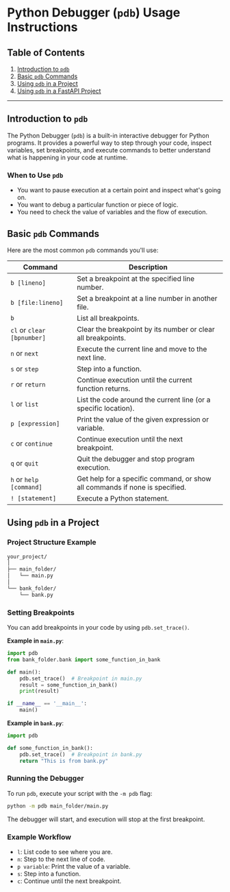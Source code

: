 
# Python Debugger (`pdb`) Usage Instructions

## Table of Contents
1. [Introduction to `pdb`](#introduction-to-pdb)
2. [Basic `pdb` Commands](#basic-pdb-commands)
3. [Using `pdb` in a Project](#using-pdb-in-a-project)
4. [Using `pdb` in a FastAPI Project](#using-pdb-in-a-fastapi-project)

---

## Introduction to `pdb`

The Python Debugger (`pdb`) is a built-in interactive debugger for Python programs. It provides a powerful way to step through your code, inspect variables, set breakpoints, and execute commands to better understand what is happening in your code at runtime.

### When to Use `pdb`

- You want to pause execution at a certain point and inspect what's going on.
- You want to debug a particular function or piece of logic.
- You need to check the value of variables and the flow of execution.

## Basic `pdb` Commands

Here are the most common `pdb` commands you'll use:

| Command | Description |
|---------|-------------|
| `b [lineno]` | Set a breakpoint at the specified line number. |
| `b [file:lineno]` | Set a breakpoint at a line number in another file. |
| `b` | List all breakpoints. |
| `cl` or `clear [bpnumber]` | Clear the breakpoint by its number or clear all breakpoints. |
| `n` or `next` | Execute the current line and move to the next line. |
| `s` or `step` | Step into a function. |
| `r` or `return` | Continue execution until the current function returns. |
| `l` or `list` | List the code around the current line (or a specific location). |
| `p [expression]` | Print the value of the given expression or variable. |
| `c` or `continue` | Continue execution until the next breakpoint. |
| `q` or `quit` | Quit the debugger and stop program execution. |
| `h` or `help [command]` | Get help for a specific command, or show all commands if none is specified. |
| `! [statement]` | Execute a Python statement. |

## Using `pdb` in a Project

### Project Structure Example

```bash
your_project/
│
├── main_folder/
│   └── main.py
│
└── bank_folder/
    └── bank.py
```

### Setting Breakpoints

You can add breakpoints in your code by using `pdb.set_trace()`.

**Example in `main.py`**:

```python
import pdb
from bank_folder.bank import some_function_in_bank

def main():
    pdb.set_trace()  # Breakpoint in main.py
    result = some_function_in_bank()
    print(result)

if __name__ == '__main__':
    main()
```

**Example in `bank.py`**:

```python
import pdb

def some_function_in_bank():
    pdb.set_trace()  # Breakpoint in bank.py
    return "This is from bank.py"
```

### Running the Debugger

To run `pdb`, execute your script with the `-m pdb` flag:

```bash
python -m pdb main_folder/main.py
```

The debugger will start, and execution will stop at the first breakpoint.

### Example Workflow

- `l`: List code to see where you are.
- `n`: Step to the next line of code.
- `p variable`: Print the value of a variable.
- `s`: Step into a function.
- `c`: Continue until the next breakpoint.
